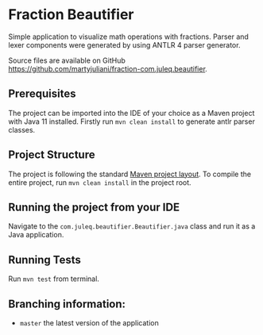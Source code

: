 # Fraction Beautifier
Simple application to visualize math operations with fractions. Parser and lexer components were generated by using 
ANTLR 4 parser generator.

Source files are available on GitHub https://github.com/martyjuliani/fraction-com.juleq.beautifier.

## Prerequisites
The project can be imported into the IDE of your choice as a Maven project with Java 11 installed. Firstly run 
`mvn clean install` to generate antlr parser classes.

## Project Structure
The project is following the standard [Maven project layout](https://maven.apache.org/guides/introduction/introduction-to-the-standard-directory-layout.html).
To compile the entire project, run `mvn clean install` in the project root.
 
## Running the project from your IDE
Navigate to the `com.juleq.beautifier.Beautifier.java` class and run it as a Java application.

## Running Tests
Run `mvn test` from terminal.

## Branching information:
* `master` the latest version of the application